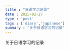 ```yaml
---
title : "日语学习记录"
date : 2025-02-27
type : 'post'
tags : ['diary','japanese']
summary : "关于日语学习的记录"
---
```

关于日语学习的记录
